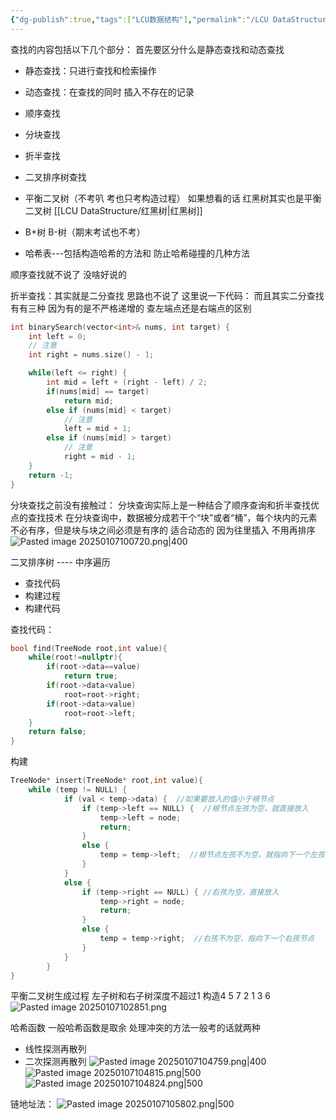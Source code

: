 ```yaml
---
{"dg-publish":true,"tags":["LCU数据结构"],"permalink":"/LCU DataStructure/专题七：查找/","dgPassFrontmatter":true,"noteIcon":"","created":"2025-08-15T09:39:29.027+08:00","updated":"2025-04-19T09:56:53.653+08:00"}
---
```



查找的内容包括以下几个部分：
首先要区分什么是静态查找和动态查找
- 静态查找：只进行查找和检索操作
- 动态查找：在查找的同时 插入不存在的记录

- 顺序查找
- 分块查找
- 折半查找
- 二叉排序树查找
- 平衡二叉树（不考叭 考也只考构造过程） 如果想看的话 红黑树其实也是平衡二叉树 [[LCU DataStructure/红黑树\|红黑树]]
- B+树 B-树（期末考试也不考）
- 哈希表---包括构造哈希的方法和 防止哈希碰撞的几种方法

顺序查找就不说了 没啥好说的

折半查找：其实就是二分查找  思路也不说了 这里说一下代码：
而且其实二分查找有有三种  因为有的是不严格递增的   查左端点还是右端点的区别
```cpp
int binarySearch(vector<int>& nums, int target) {
    int left = 0; 
    // 注意
    int right = nums.size() - 1;

    while(left <= right) {
        int mid = left + (right - left) / 2;
        if(nums[mid] == target)
            return mid; 
        else if (nums[mid] < target)
            // 注意
            left = mid + 1;
        else if (nums[mid] > target)
            // 注意
            right = mid - 1;
    }
    return -1;
}
```

分块查找之前没有接触过：
分块查询实际上是一种结合了顺序查询和折半查找优点的查找技术
在分块查询中，数据被分成若干个“块”或者“桶”，每个块内的元素不必有序，但是块与块之间必须是有序的
适合动态的  因为往里插入  不用再排序
![Pasted image 20250107100720.png|400](/img/user/accessory/Pasted%20image%2020250107100720.png)


二叉排序树 ---- 中序遍历
- 查找代码
- 构建过程
- 构建代码

查找代码：
```cpp
bool find(TreeNode root,int value){
	while(root!=nullptr){
		if(root->data==value)
			return true;
		if(root->data<value)
			root=root->right;
		if(root->data>value)
			root=root->left;
	}
	return false;
}
```

构建
```cpp
TreeNode* insert(TreeNode* root,int value){
	while (temp != NULL) {
			if (val < temp->data) {  //如果要放入的值小于根节点
				if (temp->left == NULL) {  //根节点左孩为空，就直接放入
					temp->left = node;
					return;
				}
				else {
					temp = temp->left;  //根节点左孩不为空，就指向下一个左孩节点
				}
			}
			else {
				if (temp->right == NULL) { //右孩为空，直接放入
					temp->right = node;
					return;
				}
				else {
					temp = temp->right;  //右孩不为空，指向下一个右孩节点
				}
			}
		}
}
```

平衡二叉树生成过程  左子树和右子树深度不超过1
构造4 5 7 2 1 3 6
![Pasted image 20250107102851.png](/img/user/accessory/Pasted%20image%2020250107102851.png)


哈希函数
一般哈希函数是取余
处理冲突的方法一般考的话就两种
- 线性探测再散列
- 二次探测再散列
![Pasted image 20250107104759.png|400](/img/user/accessory/Pasted%20image%2020250107104759.png)
![Pasted image 20250107104815.png|500](/img/user/accessory/Pasted%20image%2020250107104815.png)
![Pasted image 20250107104824.png|500](/img/user/accessory/Pasted%20image%2020250107104824.png)

链地址法：
![Pasted image 20250107105802.png|500](/img/user/accessory/Pasted%20image%2020250107105802.png)
